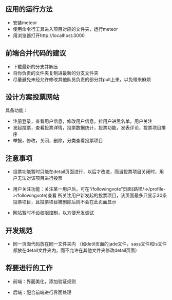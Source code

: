 ## 应用的运行方法
  * 安装meteor
  * 使用命令行工具进入项目对应的文件夹，运行meteor
  * 用浏览器打开http://localhost:3000

## 前端合并代码的建议
  * 下载最新的分支并解压
  * 将你负责的文件夹复制进最新的分支文件夹
  * 尽量避免未经允许修改其他队员负责的部分并pull上来，以免带来麻烦

## 设计方案投票网站

具备功能：
  * 注册登录，查看用户信息，修改用户信息，拉用户进黑名单，用户关注
  * 发起投票，查看投票详情，投票数据统计，投票功能，发表评论，投票项目排序
  * 举报，修改，关闭，删除，分类查看投票项目

## 注意事项

  * 投票功能暂时只能在detail页面进行，以后才改进，而当投票项目关闭时，用户无法对该项目进行投票

  * 用户关注功能：关注某一用户后，可在“/followingvote”页面(路径/->/profile->/followingvote)查看
  所关注用户新发起的投票项目，该页面最多只显示30条投票项目，且投票项目被删除后则不会在此页面显示

  * 网站暂时不设权限控制，以方便开发调试

## 开发规范
  * 同一页面代码放在同一文件夹内
  （如detil页面的jade文件，sass文件和ls文件都放在detail文件夹内，而不允许在其他文件夹修改detail页面）

## 将要进行的工作
  * 前端：界面美化，添加验证规则

  * 后端：配合前端进行界面处理

